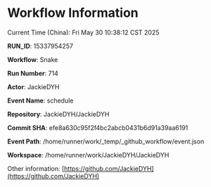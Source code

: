 # Workflow Information

Current Time (China): Fri May 30 10:38:12 CST 2025  

**RUN_ID**: 15337954257  

**Workflow**: Snake  

**Run Number**: 714  

**Actor**: JackieDYH  

**Event Name**: schedule  

**Repository**: JackieDYH/JackieDYH  

**Commit SHA**: efe8a630c95f2f4bc2abcb0431b6d91a39aa6191  

**Event Path**: /home/runner/work/_temp/_github_workflow/event.json  

**Workspace**: /home/runner/work/JackieDYH/JackieDYH  

Other information: [https://github.com/JackieDYH](https://github.com/JackieDYH)
